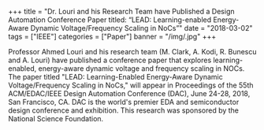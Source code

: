 +++
title = "Dr. Louri and his Research Team have Published a Design Automation Conference Paper titled: “LEAD: Learning-enabled Energy-Aware Dynamic Voltage/Frequency Scaling in NoCs”"
date = "2018-03-02"
tags = ["IEEE"]
categories = ["Paper"]
banner = "/img/.jpg"
+++

Professor Ahmed Louri and his research team (M. Clark, A. Kodi, R. Bunescu and A. Louri) have published a conference paper that explores learning-enabled, energy-aware dynamic voltage and frequency scaling in NOCs. The paper titled "LEAD: Learning-Enabled Energy-Aware Dynamic Voltage/Frequency Scaling in NoCs," will appear in Proceedings of the 55th ACM/EDAC/IEEE Design Automation Conference (DAC), June 24-28, 2018, San Francisco, CA. DAC is the world's premier EDA and semiconductor design conference and exhibition. This research was sponsored by the National Science Foundation.
